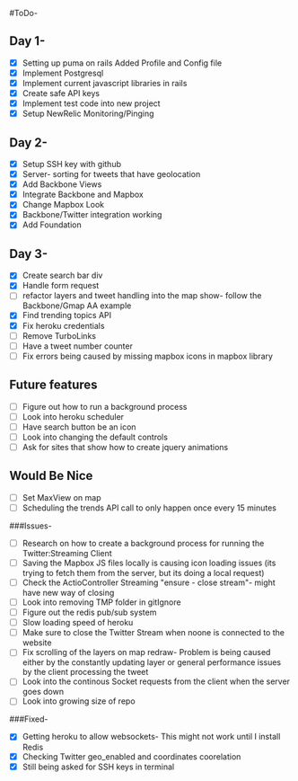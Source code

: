 #ToDo-
## Day 1-
- [X] Setting up puma on rails
Added Profile and Config file
- [X] Implement Postgresql 
- [X] Implement current javascript libraries in rails
- [X] Create safe API keys
- [X] Implement test code into new project
- [X] Setup NewRelic Monitoring/Pinging

## Day 2- 
- [X] Setup SSH key with github
- [X] Server- sorting for tweets that have geolocation 
- [X] Add Backbone Views
- [X] Integrate Backbone and Mapbox
- [X] Change Mapbox Look
- [X] Backbone/Twitter integration working
- [X] Add Foundation

## Day 3- 
- [X] Create search bar div
- [X] Handle form request
- [ ] refactor layers and tweet handling into the map show- follow the Backbone/Gmap AA example
- [X] Find trending topics API
- [X] Fix heroku credentials
- [ ] Remove TurboLinks
- [ ] Have a tweet number counter
- [ ] Fix errors being caused by missing mapbox icons in mapbox library

## Future features
- [ ] Figure out how to run a background process
- [ ] Look into heroku scheduler
- [ ] Have search button be an icon
- [ ] Look into changing the default controls
- [ ] Ask for sites that show how to create jquery animations

## Would Be Nice
- [ ] Set MaxView on map
- [ ] Scheduling the trends API call to only happen once every 15 minutes

###Issues-
- [ ] Research on how to create a background process for running the Twitter:Streaming Client
- [ ] Saving the Mapbox JS files locally is causing icon loading issues (its trying to fetch them from the server, but its doing a local request)
- [ ] Check the ActioController Streaming "ensure - close stream"- might have new way of closing
- [ ] Look into removing TMP folder in gitIgnore
- [ ] Figure out the redis pub/sub system
- [ ] Slow loading speed of heroku
- [ ] Make sure to close the Twitter Stream when noone is connected to the website
- [ ] Fix scrolling of the layers on map redraw- Problem is being caused either by the constantly updating layer or general performance issues by the client processing the tweet
- [ ] Look into the continous Socket requests from the client when the server goes down
- [ ] Look into growing size of repo

###Fixed-
- [X] Getting heroku to allow websockets- This might not work until I install Redis 
- [X] Checking Twitter geo_enabled and coordinates coorelation
- [X] Still being asked for SSH keys in terminal
